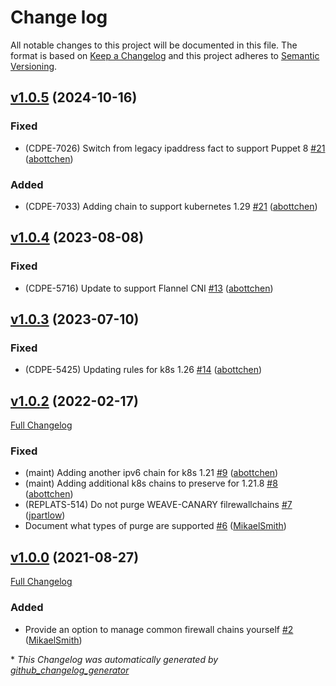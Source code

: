 # Change log

All notable changes to this project will be documented in this file. The format is based on [Keep a Changelog](http://keepachangelog.com/en/1.0.0/) and this project adheres to [Semantic Versioning](http://semver.org).

## [v1.0.5](https://github.com/puppetlabs/puppetlabs-pam_firewall/tree/v1.0.5) (2024-10-16)

### Fixed

- \(CDPE-7026\) Switch from legacy ipaddress fact to support Puppet 8 [\#21](https://github.com/puppetlabs/puppetlabs-pam_firewall/pull/21) ([abottchen](https://github.com/abottchen))

### Added

- \(CDPE-7033\) Adding chain to support kubernetes 1.29 [\#21](https://github.com/puppetlabs/puppetlabs-pam_firewall/pull/21) ([abottchen](https://github.com/abottchen))

## [v1.0.4](https://github.com/puppetlabs/puppetlabs-pam_firewall/tree/v1.0.4) (2023-08-08)

### Fixed

- \(CDPE-5716\) Update to support Flannel CNI [\#13](https://github.com/puppetlabs/puppetlabs-pam_firewall/pull/13) ([abottchen](https://github.com/abottchen))

## [v1.0.3](https://github.com/puppetlabs/puppetlabs-pam_firewall/tree/v1.0.3) (2023-07-10)

### Fixed

- \(CDPE-5425\) Updating rules for k8s 1.26 [\#14](https://github.com/puppetlabs/puppetlabs-pam_firewall/pull/14) ([abottchen](https://github.com/abottchen))

## [v1.0.2](https://github.com/puppetlabs/puppetlabs-pam_firewall/tree/v1.0.2) (2022-02-17)

[Full Changelog](https://github.com/puppetlabs/puppetlabs-pam_firewall/compare/v1.0.0...v1.0.2)

### Fixed

- \(maint\) Adding another ipv6 chain for k8s 1.21 [\#9](https://github.com/puppetlabs/puppetlabs-pam_firewall/pull/9) ([abottchen](https://github.com/abottchen))
- \(maint\) Adding additional k8s chains to preserve for 1.21.8 [\#8](https://github.com/puppetlabs/puppetlabs-pam_firewall/pull/8) ([abottchen](https://github.com/abottchen))
- \(REPLATS-514\) Do not purge WEAVE-CANARY filrewallchains [\#7](https://github.com/puppetlabs/puppetlabs-pam_firewall/pull/7) ([jpartlow](https://github.com/jpartlow))
- Document what types of purge are supported [\#6](https://github.com/puppetlabs/puppetlabs-pam_firewall/pull/6) ([MikaelSmith](https://github.com/MikaelSmith))

## [v1.0.0](https://github.com/puppetlabs/puppetlabs-pam_firewall/tree/v1.0.0) (2021-08-27)

[Full Changelog](https://github.com/puppetlabs/puppetlabs-pam_firewall/compare/37ac9c2326390a44f8177ebd7c152287fd6a6ed8...v1.0.0)

### Added

- Provide an option to manage common firewall chains yourself [\#2](https://github.com/puppetlabs/puppetlabs-pam_firewall/pull/2) ([MikaelSmith](https://github.com/MikaelSmith))



\* *This Changelog was automatically generated by [github_changelog_generator](https://github.com/github-changelog-generator/github-changelog-generator)*
